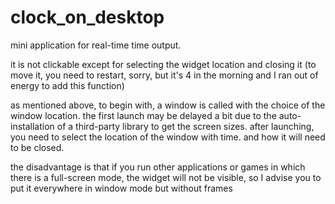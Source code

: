 ﻿# clock_on_desktop

mini application for real-time time output.

it is not clickable except for selecting the widget location and closing it (to move it, you need to restart, sorry, but it's 4 in the morning and I ran out of energy to add this function)

as mentioned above, to begin with, a window is called with the choice of the window location. the first launch may be delayed a bit due to the auto-installation of a third-party library to get the screen sizes. after launching, you need to select the location of the window with time. and how it will need to be closed.

the disadvantage is that if you run other applications or games in which there is a full-screen mode, the widget will not be visible, so I advise you to put it everywhere in window mode but without frames
